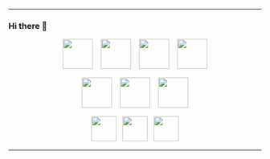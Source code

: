 -------
 ### Hi there 👋








<p align="center">
<img src="https://github.com/user-attachments/assets/4537cdb8-e4a5-469f-b74f-52ce7b1b3fa3" width="60" height="60">
&nbsp;&nbsp;
<img src="https://github.com/user-attachments/assets/03454b1d-c81a-4efb-aa52-31f3dcda14b3" width="60" height="60">
&nbsp;&nbsp;
<img src="https://github.com/user-attachments/assets/e8851b9a-8d73-47c8-8c2a-cf0c156658e6" width="60" height="60">
&nbsp;&nbsp;
<img src="https://github.com/user-attachments/assets/bb07d662-bc82-471d-8622-e0ca061f86fd" width="60" height="60">
<p/>
 
<p align="center">
<img src="https://github.com/user-attachments/assets/30bb95b8-3000-4ee4-b3a3-4036145cc61d" width="60" height="60" >
&nbsp;&nbsp;
<img src="https://github.com/user-attachments/assets/5607b2d3-3307-430e-a42c-b537c19e4ae7"width="60" height="60" >
&nbsp;&nbsp;
<img src="https://github.com/user-attachments/assets/488ab19c-de76-47d5-a668-cd7e9b3b3f61" width="60" height="60">
<p/>
 
<p align="center">


<img src="https://github.com/user-attachments/assets/6781d821-56df-4f6f-ae2e-6a51412b3bbf" width="50" height="50">
&nbsp;
<img src="https://github.com/user-attachments/assets/f3f7d4cd-fd29-441a-b48a-774bdc59556e" width="50" height="50">
&nbsp;
<img src="https://github.com/user-attachments/assets/dd7490d0-d7ac-4de9-994e-8b089af135a6" width="50" height="50">
<p/>

 
-------










<!--
**SmithMack68/SmithMack68** is a ✨ _special_ ✨ repository because its `README.md` (this file) appears on your GitHub profile.


<style>
  .small-square {
    width: 20px;
  }
  .medium-rounded {
    width: 50px;
    border-radius: 10%;
  }
  .large-circular {
    width: 100px;
    border-radius: 50%;
  }
</style>
&nbsp;

<img src="images/svg/reddit.svg" class="small-square" />
<img src="images/svg/reddit.svg" class="medium-rounded" />
<img src="images/svg/reddit.svg" class="large-circular" />

Here are some ideas to get you started:

- 🔭 I’m currently working on ...
- 🌱 I’m currently learning ...
- 👯 I’m looking to collaborate on ...
- 🤔 I’m looking for help with ...
- 💬 Ask me about ...
- 📫 How to reach me: ...
- 😄 Pronouns: ...
- ⚡ Fun fact: ...
-->
